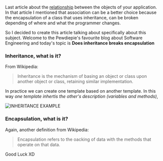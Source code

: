 <div style="text-align: left;">
    <p>
        Last article about the <a href="https://gabrielslima.github.io/blog/post.html?id=27" target="_blank">relationship</a>
        between the objects of your application. In that article I mentioned
        that association can be a better choice because the encapsulation
        of a class that uses inheritance, can be broken depending of where
        and what the programmer changes.
    </p>
    <p>
        So I decided to create this article talking about specifically
        about this subject. Welcome to the Pewdiepie's favourite
        blog about Software Engineering and today's topic is
        <b>Does inheritance breaks encapsulation</b>
    </p>
    <h3>Inheritance, what is it?</h3>
    <p>
        From Wikipedia:
    </p>
    <blockquote>
        Inheritance is the mechanism of basing an object or class
            upon another object or class, retaining similar implementation.
    </blockquote>
    <p>
        In practice we can create one template based on another template.
        In this way <i>one template inhertis the other's description (variables and methods)</i>,
    </p>
    <img src="#" alt="INHERITANCE EXAMPLE">
    <h3>Encapsulation, what is it?</h3>
    <p>
        Again, another definition from Wikipedia:
    </p>
    <blockquote>
        Encapsulation refers to the oacking of data with the methods
        that operate on that data.
    </blockquote>
    Good Luck XD
</div>
